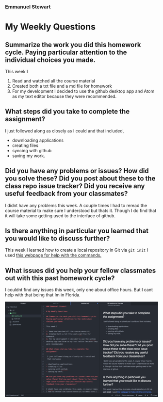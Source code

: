 ### Emmanuel Stewart

# My Weekly Questions

## Summarize the work you did this homework cycle. Paying particular attention to the individual choices you made.

This week I

1. Read and watched all the course material
2. Created both a txt file and a md file for homework
3. For my development I decided to use the github desktop app and Atom as my text editor because they were recommended.

## What steps did you take to complete the assignment?

 I just followed along as closely as I could and that included,

- downloading applications
- creating files
- syncing with github
- saving my work.

## Did you have any problems or issues? How did you solve these? Did you post about these to the class repo issue tracker? Did you receive any useful feedback from your classmates?

I didnt have any problems this week. A couple times I had to reread the course material to make sure I understood but thats it. Though I do find that it will take some getting used to the interface of github.

## Is there anything in particular you learned that you would like to discuss further?

This week I learned how to create a local repository in Git via `git init`
I used [this webpage for help with the commands.](https://confluence.atlassian.com/bitbucketserver/basic-git-commands-776639767.html)

## What issues did you help your fellow classmates out with this past homework cycle?

I couldnt find any issues this week, only one about office hours. But I cant help with that being that Im in Florida.

![Image of my editor](screenshot_text_editor.png)
